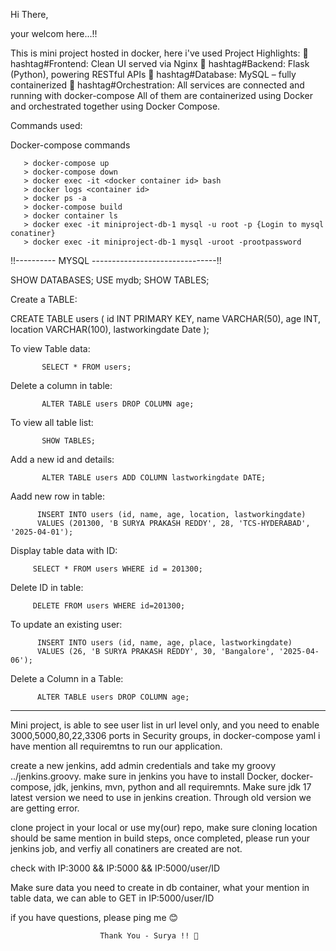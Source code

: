 Hi There, 

 your welcom here...!! <view doc in code>

This is mini project hosted in docker, here i've used 
Project Highlights:
🔹 hashtag#Frontend: Clean UI served via Nginx
 🔹 hashtag#Backend: Flask (Python), powering RESTful APIs
 🔹 hashtag#Database: MySQL – fully containerized
 🔹 hashtag#Orchestration: All services are connected and running with docker-compose
All of them are containerized using Docker and orchestrated together using Docker Compose.

Commands used:

Docker-compose commands 

       > docker-compose up
       > docker-compose down
       > docker exec -it <docker container id> bash
       > docker logs <container id>
       > docker ps -a
       > docker-compose build
       > docker container ls
       > docker exec -it miniproject-db-1 mysql -u root -p {Login to mysql conatiner}
       > docker exec -it miniproject-db-1 mysql -uroot -prootpassword


!!---------- MYSQL -------------------------------!!

SHOW DATABASES;
USE mydb;
SHOW TABLES;


Create a TABLE:

CREATE TABLE users (
    id INT PRIMARY KEY,
    name VARCHAR(50),
    age INT,
    location VARCHAR(100),
    lastworkingdate Date
);


To view Table data:

           SELECT * FROM users;


Delete a column in table:

           ALTER TABLE users DROP COLUMN age;


To view all table list:

           SHOW TABLES;


Add a new id and details:

           ALTER TABLE users ADD COLUMN lastworkingdate DATE;

Aadd new row in table:

          INSERT INTO users (id, name, age, location, lastworkingdate)
          VALUES (201300, 'B SURYA PRAKASH REDDY', 28, 'TCS-HYDERABAD', '2025-04-01');

Display table data with ID:

         SELECT * FROM users WHERE id = 201300;

Delete ID in table:

         DELETE FROM users WHERE id=201300;

To update an existing user:

          INSERT INTO users (id, name, age, place, lastworkingdate)
          VALUES (26, 'B SURYA PRAKASH REDDY', 30, 'Bangalore', '2025-04-06');

Delete a Column in a Table:

          ALTER TABLE users DROP COLUMN age;

----------------------------------------------------------------------------------------------

 Mini project, is able to see user list in url level only, and you need to enable 3000,5000,80,22,3306 ports in Security groups, in docker-compose yaml i have mention all requiremtns to run our application. 

 create a new jenkins, add admin credentials and take my groovy ../jenkins.groovy. make sure in jenkins you have to install Docker, docker-compose, jdk, jenkins, mvn, python and all requiremnts. Make sure jdk 17 latest version we need to use in jenkins creation. Through old version we are getting error.

 clone project in your local or use my(our) repo, make sure cloning location should be same mention in build steps, once completed, please run your jenkins job, and verfiy all conatiners are created are not. 

 check with IP:3000 && IP:5000 && IP:5000/user/ID

 Make sure data you need to create in db container, what your mention in table data, we can able to GET in IP:5000/user/ID



if you have questions, please ping me 😊

                        Thank You - Surya !! 🤝










